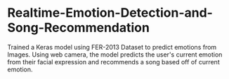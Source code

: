 # Realtime-Emotion-Detection-and-Song-Recommendation
Trained a Keras model using FER-2013 Dataset to predict emotions from Images. Using web camera, the model predicts the user's current emotion from their facial expression and recommends a song based off of current emotion.
